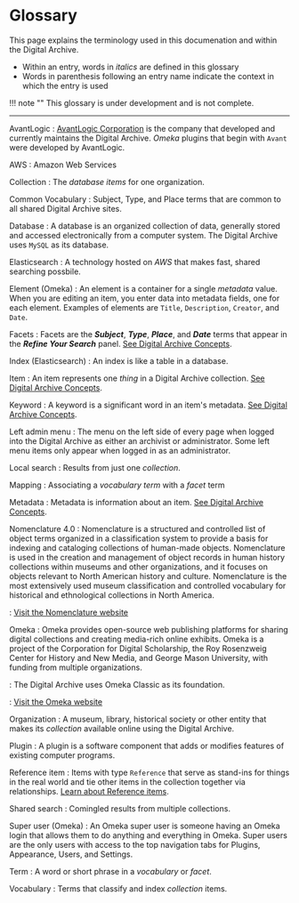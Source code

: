 # Glossary

This page explains the terminology used in this documenation and within the
Digital Archive.

-   Within an entry, words in *italics* are defined in this glossary
-   Words in parenthesis following an entry name indicate the context in which the entry is used

!!! note ""
    This glossary is under development and is not complete.

---

AvantLogic
:   [AvantLogic Corporation](http://avantlogic.com/) is the company that developed and currently maintains the
Digital Archive. *Omeka* plugins that begin with `Avant` were developed by AvantLogic.

AWS
:   Amazon Web Services

Collection
:   The *database* *items* for one organization.

Common Vocabulary
:   Subject, Type, and Place terms that are common to all shared Digital Archive sites.

Database
:   A database is an organized collection of data, generally stored and accessed electronically from a computer system.
The Digital Archive uses `MySQL` as its database.

Elasticsearch
:   A technology hosted on *AWS* that makes fast, shared searching possbile.

Element (Omeka)
:   An element is a container for a single *metadata* value. When you are editing an item, you enter data into
metadata fields, one for each element. Examples of elements are `Title`, `Description`, `Creator`, and `Date`.

Facets
:   Facets are the **_Subject_**, __*Type*__, **_Place_**, and **_Date_**
    terms that appear in the **_Refine Your Search_** panel.
    [See Digital Archive Concepts](../concepts).

Index (Elasticsearch)
:   An index is like a table in a database. 

Item
:   An item represents one *thing* in a Digital Archive collection.
    [See Digital Archive Concepts](../concepts).

Keyword
:   A keyword is a significant word in an item's metadata. 
    [See Digital Archive Concepts](../concepts).

Left admin menu
:   The menu on the left side of every page when logged into the Digital Archive as either
an archivist or administrator. Some left menu items only appear when logged in as an
administrator.

Local search
:   Results from just one *collection*.

Mapping
:   Associating a *vocabulary* *term* with a *facet* term

Metadata
:   Metadata is information about an item.
    [See Digital Archive Concepts](../concepts).

Nomenclature 4.0
:   Nomenclature is a structured and controlled list of object terms organized in a classification system to provide
a basis for indexing and cataloging collections of human-made objects. Nomenclature is used in the creation
and management of object records in human history collections within museums and other organizations, and it
focuses on objects relevant to North American history and culture. Nomenclature is the most extensively used
museum classification and controlled vocabulary for historical and ethnological collections in North America.

:   [Visit the Nomenclature website](https://www.nomenclature.info/apropos-about.app?lang=en)

Omeka
:   Omeka provides open-source web publishing platforms for sharing digital collections and creating
    media-rich online exhibits. Omeka is a project of the Corporation for Digital Scholarship, the
    Roy Rosenzweig Center for History and New Media, and George Mason University, with funding from multiple organizations.

:   The Digital Archive uses Omeka Classic as its foundation.

:   [Visit the Omeka website](https://omeka.org/)

Organization
:   A museum, library, historical society or other entity that makes its *collection* available
online using the Digital Archive.

Plugin
:   A plugin is a software component that adds or modifies features of existing computer programs.

Reference item
:   Items with type `Reference` that serve as stand-ins for things in the real world and tie other items in the collection
    together via relationships. [Learn about Reference items](/user/relationships/#reference-items).

Shared search
:   Comingled results from multiple collections.

Super user (Omeka)
:   An Omeka super user is someone having an Omeka login that allows them to do anything and everything in Omeka. Super users are the only users with access to the top navigation tabs for Plugins, Appearance, Users, and Settings.

Term
:   A word or short phrase in a *vocabulary* or *facet*.

Vocabulary
:   Terms that classify and index *collection* items.

